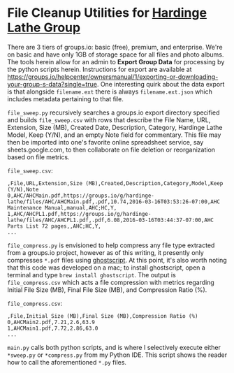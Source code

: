 # File Cleanup Utilities for [Hardinge Lathe Group](https://groups.io/g/hardinge-lathe)

There are 3 tiers of groups.io: basic (free), premium, and enterprise. We're on basic and have only 1GB of storage space for all files and photo albums. The tools herein allow for an admin to **Export Group Data** for processing by the python scripts herein. Instructions for export are available at https://groups.io/helpcenter/ownersmanual/1/exporting-or-downloading-your-group-s-data?single=true. One interesting quirk about the data export is that alongside `filename.ext` there is always `filename.ext.json` which includes metadata pertaining to that file.

`file_sweep.py` recursively searches a groups.io export directory specified and builds `file_sweep.csv` with rows that describe the File Name, URL, Extension, Size (MB), Created Date, Description, Category, Hardinge Lathe Model, Keep (Y/N), and an empty Note field for commentary. This file may then be imported into one's favorite online spreadsheet service, say sheets.google.com, to then collaborate on file deletion or reorganization based on file metrics.

`file_sweep.csv`:
```
,File,URL,Extension,Size (MB),Created,Description,Category,Model,Keep (Y/N),Note
0,AHC/AHCMain.pdf,https://groups.io/g/hardinge-lathe/files/AHC/AHCMain.pdf,.pdf,10.74,2016-03-16T03:53:26-07:00,AHC Maintenance Manual,manual,AHC;HC,Y,
1,AHC/AHCPL1.pdf,https://groups.io/g/hardinge-lathe/files/AHC/AHCPL1.pdf,.pdf,6.08,2016-03-16T03:44:37-07:00,AHC Parts List 72 pages,,AHC;HC,Y,
...
```

`file_compress.py` is envisioned to help compress any file type extracted from a groups.io project, however as of this writing, it presently only compresses `*.pdf` files using [ghostscript](https://www.ghostscript.com). At this point, it's also worth noting that this code was developed on a mac; to install ghostscript, open a terminal and type `brew install ghostscript`. The output is `file_compress.csv` which acts a file compression with metrics regarding Initial File Size (MB), Final File Size (MB), and Compression Ratio (%).

`file_compress.csv`:
```
,File,Initial Size (MB),Final Size (MB),Compression Ratio (%)
0,AHCMain2.pdf,7.21,2.6,63.9
1,AHCMain1.pdf,7.72,2.86,63.0
...
```

`main.py` calls both python scripts, and is where I selectively execute either `*sweep.py` or `*compress.py` from my Python IDE. This script shows the reader how to call the aforementioned `*.py` files.

